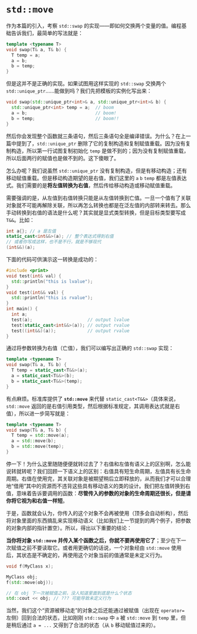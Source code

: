 # `std::move`

作为本篇的引入，考察 `std::swap` 的实现——即如何交换两个变量的值。编程基础告诉我们，最简单的写法就是：

```cpp
template <typename T>
void swap(T& a, T& b) {
  T temp = a;
  a = b;
  b = temp;
}
```

但是这并不是正确的实现。如果试图用这样实现的 `std::swap` 交换两个 `std::unique_ptr`……能做到吗？我们先把模板的实例化写出来：

```cpp
void swap(std::unique_ptr<int>& a, std::unique_ptr<int>& b) {
  std::unique_ptr<int> temp = a;  // boom
  a = b;                          // boom!
  b = temp;                       // boom!!
}
```

然后你会发现整个函数就三条语句，然后三条语句全是编译错误。为什么？在上一篇中提到了，`std::unique_ptr` 删除了它的复制构造和复制赋值重载。因为没有复制构造，所以第一行试图复制初始化 `temp` 是做不到的；因为没有复制赋值重载，所以后面两行的赋值也是做不到的。这下傻眼了。

怎么办呢？我们说虽然 `std::unique_ptr` 没有复制构造，但是有移动构造；还有移动赋值重载。但是移动构造期望的是右值，我们这里的 `a` `b` `temp` 都是左值表达式。我们需要的是**将左值转换为右值**，然后传给移动构造或移动赋值重载。

需要强调的是，从左值到右值转换只能是从左值转换到亡值。一旦一个值有了关联对象就不可能再解除关联，所以再怎么转换也都是在泛左值的内部转来转去。那么手动转换到右值的语法是什么呢？其实就是显式类型转换，但是目标类型要写成 `T&&`。比如：

```cpp
int a{}; // a 是左值
static_cast<int&&>(a); // 整个表达式得到右值
// 或者你写成这样，也不是不行，就是不够现代
(int&&)(a);
```

下面的代码可供演示这一转换是成功的：

```cpp
#include <print>
void test(int& val) {
  std::println("this is lvalue");
}
void test(int&& val) {
  std::println("this is rvalue");
}
int main() {
  int a;
  test(a);                     // output lvalue
  test(static_cast<int&&>(a)); // output rvalue
  test((int&&)(a));            // output rvalue
}
```

通过将参数转换为右值（亡值），我们可以编写出正确的 `std::swap` 实现：

```cpp
template <typename T>
void swap(T& a, T& b) {
  T temp = static_cast<T&&>(a);
  a = static_cast<T&&>(b);
  b = static_cast<T&&>(temp);
}
```

有点麻烦。标准库提供了 **`std::move`** 来代替 `static_cast<T&&>`（具体来说，`std::move` 返回的是右值引用类型，然后根据标准规定，其调用表达式就是右值），所以进一步简写就是：

```cpp
template <typename T>
void swap(T& a, T& b) {
  T temp = std::move(a);
  a = std::move(b);
  b = std::move(temp);
}
```

停一下！为什么这里随随便便就转过去了？右值和左值有语义上的区别啊，怎么能说转就转呢？我们回顾一下语义上的区别：右值具有短生命周期，左值具有长生命周期。右值在使用完，其关联对象是被期望稍后立即释放的，从而我们才可以合理地“借用”其中的资源而不违背这些具有移动语义的类的设计。我们把左值转换到右值，意味着告诉要调用的函数：**尽管传入的参数的对象的生命周期还很长，但是请你将它视为和右值一样短**。

于是，函数就会认为，你传入的这个对象不会再被使用（顶多会自动析构），然后将对象里面的东西搞乱来实现移动语义（比如我们上一节提到的两个例子，把参数的对象内部的指针置空）。所以，得出以下重要的结论：

**当你将对象 `std::move` 并传入某个函数之后，你就不要再使用它了**；至少在下一次赋值之前不要读取它。或者用更确切的话说，一个对象经由 `std::move` 使用后，其状态是不确定的，再使用这个对象当前的值通常是未定义行为。

```cpp
void f(MyClass x);

MyClass obj;
f(std::move(obj));

// 在 obj 下一次被赋值之前，没人知道里面到底是什么个状态
std::cout << obj; // ??? 可能导致未定义行为
```

当然，我们这个“资源被移动走”的对象之后还能通过被赋值（出现在 `operator=` 左侧）回到合法的状态，比如刚刚 `std::swap` 中 `a` 被 `std::move` 到 `temp` 里，但是稍后通过 `a = ...` 又得到了合法的状态（从 `b` 移动赋值过来的）。
